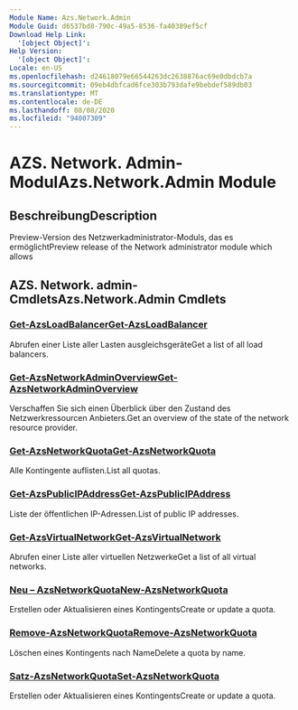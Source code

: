 ```yaml
---
Module Name: Azs.Network.Admin
Module Guid: d6537bd8-790c-49a5-8536-fa40389ef5cf
Download Help Link:
  '[object Object]': 
Help Version:
  '[object Object]': 
Locale: en-US
ms.openlocfilehash: d24618079e66544263dc2638876ac69e0dbdcb7a
ms.sourcegitcommit: 09eb4dbfcad6fce303b793dafe9bebdef589db03
ms.translationtype: MT
ms.contentlocale: de-DE
ms.lasthandoff: 08/08/2020
ms.locfileid: "94007309"
---
```

# <span data-ttu-id="8cdf6-101">AZS. Network. Admin-Modul</span><span class="sxs-lookup"><span data-stu-id="8cdf6-101">Azs.Network.Admin Module</span></span>
## <span data-ttu-id="8cdf6-102">Beschreibung</span><span class="sxs-lookup"><span data-stu-id="8cdf6-102">Description</span></span>
<span data-ttu-id="8cdf6-103">Preview-Version des Netzwerkadministrator-Moduls, das es ermöglicht</span><span class="sxs-lookup"><span data-stu-id="8cdf6-103">Preview release of the Network administrator module which allows</span></span>  

## <span data-ttu-id="8cdf6-104">AZS. Network. admin-Cmdlets</span><span class="sxs-lookup"><span data-stu-id="8cdf6-104">Azs.Network.Admin Cmdlets</span></span>
### [<span data-ttu-id="8cdf6-105">Get-AzsLoadBalancer</span><span class="sxs-lookup"><span data-stu-id="8cdf6-105">Get-AzsLoadBalancer</span></span>](Get-AzsLoadBalancer.md)
<span data-ttu-id="8cdf6-106">Abrufen einer Liste aller Lasten ausgleichsgeräte</span><span class="sxs-lookup"><span data-stu-id="8cdf6-106">Get a list of all load balancers.</span></span>

### [<span data-ttu-id="8cdf6-107">Get-AzsNetworkAdminOverview</span><span class="sxs-lookup"><span data-stu-id="8cdf6-107">Get-AzsNetworkAdminOverview</span></span>](Get-AzsNetworkAdminOverview.md)
<span data-ttu-id="8cdf6-108">Verschaffen Sie sich einen Überblick über den Zustand des Netzwerkressourcen Anbieters.</span><span class="sxs-lookup"><span data-stu-id="8cdf6-108">Get an overview of the state of the network resource provider.</span></span>

### [<span data-ttu-id="8cdf6-109">Get-AzsNetworkQuota</span><span class="sxs-lookup"><span data-stu-id="8cdf6-109">Get-AzsNetworkQuota</span></span>](Get-AzsNetworkQuota.md)
<span data-ttu-id="8cdf6-110">Alle Kontingente auflisten.</span><span class="sxs-lookup"><span data-stu-id="8cdf6-110">List all quotas.</span></span>

### [<span data-ttu-id="8cdf6-111">Get-AzsPublicIPAddress</span><span class="sxs-lookup"><span data-stu-id="8cdf6-111">Get-AzsPublicIPAddress</span></span>](Get-AzsPublicIPAddress.md)
<span data-ttu-id="8cdf6-112">Liste der öffentlichen IP-Adressen.</span><span class="sxs-lookup"><span data-stu-id="8cdf6-112">List of public IP addresses.</span></span>

### [<span data-ttu-id="8cdf6-113">Get-AzsVirtualNetwork</span><span class="sxs-lookup"><span data-stu-id="8cdf6-113">Get-AzsVirtualNetwork</span></span>](Get-AzsVirtualNetwork.md)
<span data-ttu-id="8cdf6-114">Abrufen einer Liste aller virtuellen Netzwerke</span><span class="sxs-lookup"><span data-stu-id="8cdf6-114">Get a list of all virtual networks.</span></span>

### [<span data-ttu-id="8cdf6-115">Neu – AzsNetworkQuota</span><span class="sxs-lookup"><span data-stu-id="8cdf6-115">New-AzsNetworkQuota</span></span>](New-AzsNetworkQuota.md)
<span data-ttu-id="8cdf6-116">Erstellen oder Aktualisieren eines Kontingents</span><span class="sxs-lookup"><span data-stu-id="8cdf6-116">Create or update a quota.</span></span>

### [<span data-ttu-id="8cdf6-117">Remove-AzsNetworkQuota</span><span class="sxs-lookup"><span data-stu-id="8cdf6-117">Remove-AzsNetworkQuota</span></span>](Remove-AzsNetworkQuota.md)
<span data-ttu-id="8cdf6-118">Löschen eines Kontingents nach Name</span><span class="sxs-lookup"><span data-stu-id="8cdf6-118">Delete a quota by name.</span></span>

### [<span data-ttu-id="8cdf6-119">Satz-AzsNetworkQuota</span><span class="sxs-lookup"><span data-stu-id="8cdf6-119">Set-AzsNetworkQuota</span></span>](Set-AzsNetworkQuota.md)
<span data-ttu-id="8cdf6-120">Erstellen oder Aktualisieren eines Kontingents</span><span class="sxs-lookup"><span data-stu-id="8cdf6-120">Create or update a quota.</span></span>

